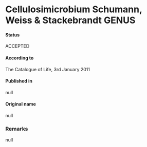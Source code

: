 # Cellulosimicrobium Schumann, Weiss & Stackebrandt GENUS

#### Status
ACCEPTED

#### According to
The Catalogue of Life, 3rd January 2011

#### Published in
null

#### Original name
null

### Remarks
null